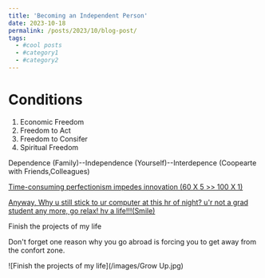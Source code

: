 ```yaml
---
title: 'Becoming an Independent Person'
date: 2023-10-18
permalink: /posts/2023/10/blog-post/
tags:
  - #cool posts
  - #category1
  - #category2
---
```

Conditions
====
1.  Economic Freedom
2.  Freedom to Act
3.  Freedom to Consifer
4.  Spiritual Freedom

Dependence (Family)--Independence (Yourself)--Interdepence (Coopearte with Friends,Colleagues)

[Time-consuming perfectionism impedes innovation (60 X 5 >> 100 X 1)](https://mp.weixin.qq.com/s/rPlEzdQsJxZRpuBrRlvTTA)

[Anyway, Why u still stick to ur computer at this hr of night? u'r not a grad student any more, go relax! hv a life!!!(Smile)](https://mp.weixin.qq.com/s/_xN8DLI5fpHIoT1QaTnSvw)

Finish the projects of my life

Don't forget one reason why you go abroad is forcing you to get away from the confort zone.

![Finish the projects of my life](/images/Grow Up.jpg)